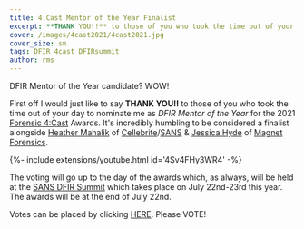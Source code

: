 ```yaml
---
title: 4:Cast Mentor of the Year Finalist
excerpt: **THANK YOU!!** to those of you who took the time out of your day to nominate me as *DFIR Mentor of the Year* for the 2021 [Forensic 4:Cast](https://forensic4cast.com/ Awards. Votes can be placed by clicking [HERE](http://f4c.me/v21).
cover: /images/4cast2021/4cast2021.jpg
cover_size: sm
tags: DFIR 4cast DFIRsummit
author: rms 
---
```

DFIR Mentor of the Year candidate? WOW! 

First off I would just like to say **THANK YOU!!** to those of you who took the time out of your day to nominate me as *DFIR Mentor of the Year* for the 2021 [Forensic 4:Cast](https://forensic4cast.com/) Awards. It's incredibly humbling to be considered a finalist alongside [Heather Mahalik](https://twitter.com/HeatherMahalik) of [Cellebrite](https://www.cellebrite.com)/[SANS](https://www.sans.org) & [Jessica Hyde](https://twitter.com/B1N2H3X0) of [Magnet Forensics](https://www.magnetforensics.com). 

<div>{%- include extensions/youtube.html id='4Sv4FHy3WR4' -%}</div>

The voting will go up to the day of the awards which, as always, will be held at the [SANS DFIR Summit](https://www.sans.org/cyber-security-training-events/digital-forensics-summit-2021/) which takes place on July 22nd-23rd this year. The awards will be at the end of July 22nd.

Votes can be placed by clicking [HERE](http://f4c.me/v21). Please VOTE!

<!--more-->
